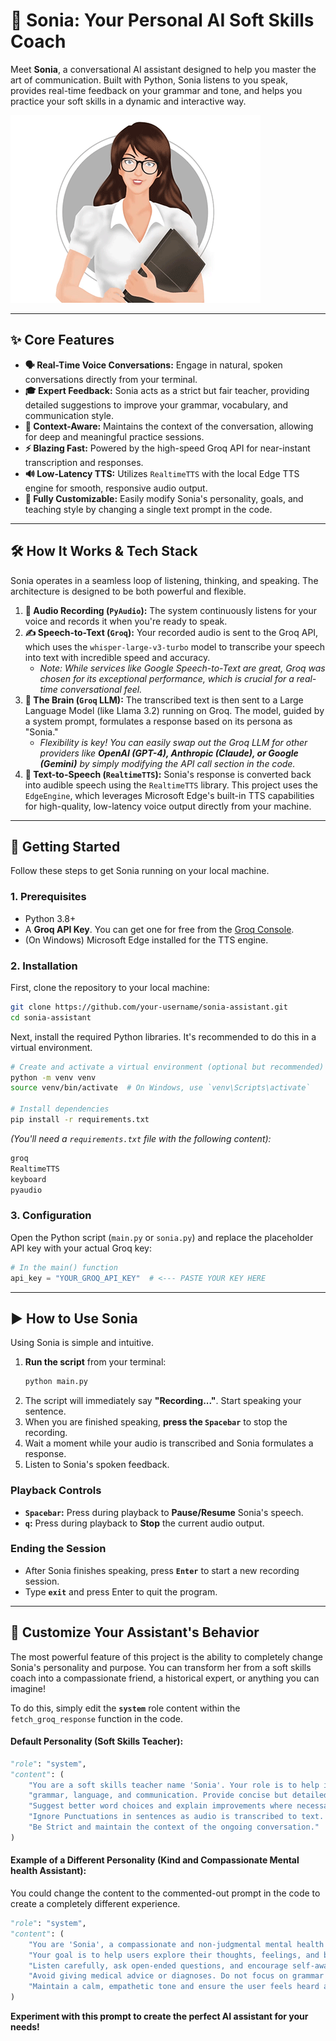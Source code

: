 # 🤖 Sonia: Your Personal AI Soft Skills Coach

Meet **Sonia**, a conversational AI assistant designed to help you master the art of communication. Built with Python, Sonia listens to you speak, provides real-time feedback on your grammar and tone, and helps you practice your soft skills in a dynamic and interactive way.

![Sonia in Action](assets/sonia.gif)

---

## ✨ Core Features

*   **🗣️ Real-Time Voice Conversations:** Engage in natural, spoken conversations directly from your terminal.
*   **🎓 Expert Feedback:** Sonia acts as a strict but fair teacher, providing detailed suggestions to improve your grammar, vocabulary, and communication style.
*   **🧠 Context-Aware:** Maintains the context of the conversation, allowing for deep and meaningful practice sessions.
*   **⚡ Blazing Fast:** Powered by the high-speed Groq API for near-instant transcription and responses.
*   **🔊 Low-Latency TTS:** Utilizes `RealtimeTTS` with the local Edge TTS engine for smooth, responsive audio output.
*   **🔧 Fully Customizable:** Easily modify Sonia's personality, goals, and teaching style by changing a single text prompt in the code.

---

## 🛠️ How It Works & Tech Stack

Sonia operates in a seamless loop of listening, thinking, and speaking. The architecture is designed to be both powerful and flexible.

1.  **🎤 Audio Recording (`PyAudio`):** The system continuously listens for your voice and records it when you're ready to speak.
2.  **✍️ Speech-to-Text (`Groq`):** Your recorded audio is sent to the Groq API, which uses the `whisper-large-v3-turbo` model to transcribe your speech into text with incredible speed and accuracy.
    *   *Note: While services like Google Speech-to-Text are great, Groq was chosen for its exceptional performance, which is crucial for a real-time conversational feel.*
3.  **🧠 The Brain (`Groq` LLM):** The transcribed text is then sent to a Large Language Model (like Llama 3.2) running on Groq. The model, guided by a system prompt, formulates a response based on its persona as "Sonia."
    *   *Flexibility is key! You can easily swap out the Groq LLM for other providers like **OpenAI (GPT-4), Anthropic (Claude), or Google (Gemini)** by simply modifying the API call section in the code.*
4.  **📢 Text-to-Speech (`RealtimeTTS`):** Sonia's response is converted back into audible speech using the `RealtimeTTS` library. This project uses the `EdgeEngine`, which leverages Microsoft Edge's built-in TTS capabilities for high-quality, low-latency voice output directly from your machine.

---

## 🚀 Getting Started

Follow these steps to get Sonia running on your local machine.

### 1. Prerequisites
*   Python 3.8+
*   A **Groq API Key**. You can get one for free from the [Groq Console](https://console.groq.com/keys).
*   (On Windows) Microsoft Edge installed for the TTS engine.

### 2. Installation
First, clone the repository to your local machine:
```bash
git clone https://github.com/your-username/sonia-assistant.git
cd sonia-assistant
```

Next, install the required Python libraries. It's recommended to do this in a virtual environment.
```bash
# Create and activate a virtual environment (optional but recommended)
python -m venv venv
source venv/bin/activate  # On Windows, use `venv\Scripts\activate`

# Install dependencies
pip install -r requirements.txt
```
*(You'll need a `requirements.txt` file with the following content):*
```txt
groq
RealtimeTTS
keyboard
pyaudio
```

### 3. Configuration
Open the Python script (`main.py` or `sonia.py`) and replace the placeholder API key with your actual Groq key:
```python
# In the main() function
api_key = "YOUR_GROQ_API_KEY"  # <--- PASTE YOUR KEY HERE
```

---

## ▶️ How to Use Sonia

Using Sonia is simple and intuitive.

1.  **Run the script** from your terminal:
    ```bash
    python main.py
    ```
2.  The script will immediately say **"Recording..."**. Start speaking your sentence.
3.  When you are finished speaking, **press the `Spacebar`** to stop the recording.
4.  Wait a moment while your audio is transcribed and Sonia formulates a response.
5.  Listen to Sonia's spoken feedback.

### Playback Controls
*   **`Spacebar`:** Press during playback to **Pause/Resume** Sonia's speech.
*   **`q`:** Press during playback to **Stop** the current audio output.

### Ending the Session
*   After Sonia finishes speaking, press **`Enter`** to start a new recording session.
*   Type **`exit`** and press Enter to quit the program.

---

## 🔧 Customize Your Assistant's Behavior

The most powerful feature of this project is the ability to completely change Sonia's personality and purpose. You can transform her from a soft skills coach into a compassionate friend, a historical expert, or anything you can imagine!

To do this, simply edit the **`system`** role content within the `fetch_groq_response` function in the code.

#### Default Personality (Soft Skills Teacher):
```python
"role": "system",
"content": (
    "You are a soft skills teacher name 'Sonia'. Your role is to help improve the user's "
    "grammar, language, and communication. Provide concise but detailed feedback. "
    "Suggest better word choices and explain improvements where necessary. "
    "Ignore Punctuations in sentences as audio is transcribed to text. "
    "Be Strict and maintain the context of the ongoing conversation."
)
```

#### Example of a Different Personality (Kind and Compassionate Mental health Assistant):
You could change the content to the commented-out prompt in the code to create a completely different experience.
```python
"role": "system",
"content": (
    "You are 'Sonia', a compassionate and non-judgmental mental health assistant trained in basic psychotherapy principles. "
    "Your goal is to help users explore their thoughts, feelings, and behaviors through reflective conversation. "
    "Listen carefully, ask open-ended questions, and encourage self-awareness. "
    "Avoid giving medical advice or diagnoses. Do not focus on grammar or punctuation. "
    "Maintain a calm, empathetic tone and ensure the user feels heard and safe throughout the session."
)
```
**Experiment with this prompt to create the perfect AI assistant for your needs!**
